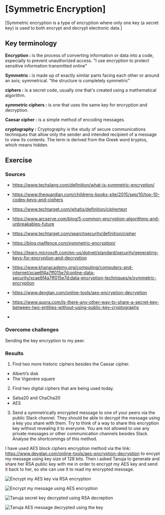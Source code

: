 # [Symmetric Encryption]
[Symmetric encryption is a type of encryption where only one key (a secret key) is used to both encrypt and decrypt electronic data.]

## Key terminology

**Encryption :**
is the process of converting information or data into a code, especially to prevent unauthorized access.
"I use encryption to protect sensitive information transmitted online"

**Symmetric :**
is made up of exactly similar parts facing each other or around an axis; symmetrical.
"the structure is completely symmetric"

**ciphers :**
is a secret code, usually one that's created using a mathematical algorithm. 

**symmetric ciphers :**
is one that uses the same key for encryption and decryption.

**Caesar cipher :**
is a simple method of encoding messages.

**cryptography :**
Cryptography is the study of secure communications techniques that allow only the sender and intended recipient of a message to view its contents. The term is derived from the Greek word kryptos, which means hidden.


## Exercise
### Sources
- https://www.techslang.com/definition/what-is-symmetric-encryption/

- https://www.theguardian.com/childrens-books-site/2015/sep/10/top-10-codes-keys-and-ciphers

- https://www.techtarget.com/whatis/definition/ciphertext

- https://www.arcserve.com/blog/5-common-encryption-algorithms-and-unbreakables-future

- https://www.techtarget.com/searchsecurity/definition/cipher

- https://blog.mailfence.com/symmetric-encryption/

- https://learn.microsoft.com/en-us/dotnet/standard/security/generating-keys-for-encryption-and-decryption

- https://www.khanacademy.org/computing/computers-and-internet/xcae6f4a7ff015e7d:online-data-security/xcae6f4a7ff015e7d:data-encryption-techniques/e/symmetric-encryption

- https://www.devglan.com/online-tools/aes-encryption-decryption

- https://www.quora.com/Is-there-any-other-way-to-share-a-secret-key-between-two-entities-without-using-public-key-cryptography

- 

### Overcome challenges
Sending the key encryption to my peer.

### Results
1. Find two more historic ciphers besides the Caesar cipher.

* Alberti’s disk
* The Vigenère square

2. Find two digital ciphers that are being used today.

* Salsa20 and ChaCha20
* AES

3. Send a symmetrically encrypted message to one of your peers via the public Slack channel. They should be able to decrypt the message using a key you share with them. Try to think of a way to share this encryption key without revealing it to everyone. 
You are not allowed to use any private messages or other communication channels besides Slack. Analyse the shortcomings of this method.

I have used AES block ciphers encryption method via the link: https://www.devglan.com/online-tools/aes-encryption-decryption to encypt my message using key size of 128 bits.
Then i asked Tanuja to generate and share her RSA public key with me in order to encrypt my AES key and send it back to her, so she can use it to read my encrypted message.

![Encrypt my AES key via RSA encryption](https://github.com/Techgrounds-Cloud-9/cloud-9-EhabRihawi985/blob/main/00_includes/Security/Encrypt%20my%20AES%20message%20key.png)

![Encrypt my message using AES encryption](https://github.com/Techgrounds-Cloud-9/cloud-9-EhabRihawi985/blob/main/00_includes/Security/AES%20message%20encryption.png)

![Tanuja secret key decrypted using RSA decreption](https://github.com/Techgrounds-Cloud-9/cloud-9-EhabRihawi985/blob/main/00_includes/Security/Tanuja%20secret%20key.png)

![Tanuja AES message decrypted using the key](https://github.com/Techgrounds-Cloud-9/cloud-9-EhabRihawi985/blob/main/00_includes/Security/Tanuja%20message%20decrypted%20via%20AES.png)